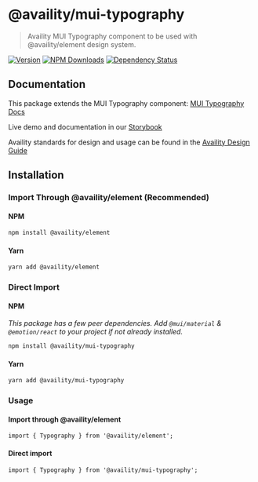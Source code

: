 # @availity/mui-typography

> Availity MUI Typography component to be used with @availity/element design system.

[![Version](https://img.shields.io/npm/v/@availity/mui-typography.svg?style=for-the-badge)](https://www.npmjs.com/package/@availity/mui-typography)
[![NPM Downloads](https://img.shields.io/npm/dt/@availity/mui-typography.svg?style=for-the-badge)](https://www.npmjs.com/package/@availity/mui-typography)
[![Dependency Status](https://img.shields.io/librariesio/release/npm/@availity/mui-typography?style=for-the-badge)](https://github.com/Availity/element/blob/main/packages/mui-typography/package.json)

## Documentation

This package extends the MUI Typography component: [MUI Typography Docs](https://mui.com/components/typography/)

Live demo and documentation in our [Storybook](https://availity.github.io/element/?path=/docs/components-typography-introduction--docs)

Availity standards for design and usage can be found in the [Availity Design Guide](https://design.availity.com/2e36e50c7)

## Installation

### Import Through @availity/element (Recommended)

#### NPM

```bash
npm install @availity/element
```

#### Yarn

```bash
yarn add @availity/element
```

### Direct Import

#### NPM

_This package has a few peer dependencies. Add `@mui/material` & `@emotion/react` to your project if not already installed._

```bash
npm install @availity/mui-typography
```

#### Yarn

```bash
yarn add @availity/mui-typography
```

### Usage

#### Import through @availity/element

```tsx
import { Typography } from '@availity/element';
```

#### Direct import

```tsx
import { Typography } from '@availity/mui-typography';
```
